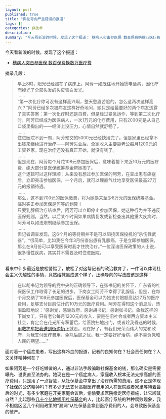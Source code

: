 ```yaml
---
layout: post
published: true
title: "舆论导向严重错误的报道"
tags: []
categories: 非技术    
description: 
summary: "今天看新浪的时候，发现了这个报道： 穗病人突击参医保 数百保费换数万医疗费 摘录几段： 早上8时，阳光已经照在了病床上。阿芳一如既往地开始煲电话粥，因化疗而掉光了全部头发的头皮雪白发光。 …… “第一次化疗你可没有这样高兴啊，整天愁眉苦脸的"
---
```

今天看新浪的时候，发现了这个报道：  


 *  [穗病人突击参医保 数百保费换数万医疗费][Link 1]

摘录几段：

> 早上8时，阳光已经照在了病床上。阿芳一如既往地开始煲电话粥，因化疗而掉光了全部头发的头皮雪白发光。  
> ……  
> “第一次化疗你可没有这样高兴啊，整天愁眉苦脸的。怎么这两次这样高兴？”阿芳已经多次被病友这样好奇地问，她只是给最要好的两个病友透露了真实答案：第一次化疗时还是自费，但是经过紧急运作，等到第二次化疗时，阿芳已经成为医保病人，一次1万元的化疗费用，只有2000元是从自己口袋里掏出的——经济上没压力，心情自然就舒畅了。  
> ……  
> 住进医院不到一周，阿芳预交的5000元已经快用完了。但是家里已经拿不出钱来继续进行治疗——阿芳失业后，全家收入主要靠老公每月1200元的工资养家。现在治疗还没有真正开始，就没有钱了。  
> ……  
> 但是现在，阿芳每个月花108元参加医保后，意味着接下来近10万元的医疗费，绝大部分是医保统筹基金帮她掏了。  
> 这个逻辑可以这样理顺：从来没有想过参加医保的阿芳，在查出患有癌症后，立即突击参加医保，一个月后，就可以理直气壮地享受医保最高27万元的报销待遇。  
> ……  
> 那么，这不到700元的医保缴费，将为她换来至少8万元的医保统筹基金。临时突击参加医保是何等的划算！  
> 只要乳腺癌治疗结束后，阿芳可以立即停止参加医保，她这种行为并不违反医保规则。当然，以后某个时间如果病情复发或新检查出其他重大疾病时，阿芳可以如法炮制继续参加医保。  
> ……  
> 但记者调查发现，这6个月的等待期并不是可以阻挠医保投机的“杀伤性武器”。“很简单，比如我在今年3月份查出患有乳腺癌，于是立即参加医保，那么在9月份可以享受医保时我才住院治疗。”一位深谙医保政策的人士说，很多慢性疾病，其实并不需要及时住进医院。  
> ……

看来中仙步最近是放松警惕了，放松了对这帮记者的政治教育了，一件可以体现社会主义优越性的事情，竟然给抹黑成这个样子，正确导向的写法应该是这样：

> 在以胡书记为领导的党中央的正确领导下，在张书记的关怀下，广东省的社保医保工作取得了长足的进步。下岗女工阿芳不幸得了乳腺癌，但是，在每个月交纳了108元参加医保后，医保基金可以为她支付限额高达27万的医疗费用，足够支付目前估计的10万元的医疗费用。阿芳在得知这个消息后，热泪盈眶地说：“感谢党，感谢政府，感谢胡书记，感谢张书记。象我这样的下岗女工，只有老公每月1200元的收入，要是在旧社会或者西方资本主义社会，肯定会在花光所有积蓄后，给医院扫地出门，或者趁我昏迷的时候，[用救护车把我送到街边扔下][Link 2]就走。现在好了，有我们光荣而伟大的党和政府，为我支付医疗费用，免除后顾之忧。我一定要好好治病，绝不辜负党和人民的期望……”

面对着一个癌症患者，写出这样冷血的报道，记者的良知何在？社会责任何在？人文关怀精神何在？

如果阿芳是一个好吃懒做的人，通过非法手段骗取社保基金的钱，那么确实是需要曝光、谴责直至法办的。她现在是一个癌症病人，家庭收入根本无法支撑高额的医疗费用，只是用了一点智慧，从社保基金中拿出了治疗所需的费用，这不正是体现了社保的公济精神吗？有多少无法支付高额医疗费用的人在医院或者家里等待着最后的时光，有多少家庭在开完家庭会议后，偷偷要求医院撤走医疗措施，让它顺其自然？比起那些[几十个亿地挪用社保基金][Link 3]的人，比起医疗系统的种种腐败现象，我不相信区区几个利用政策的“漏洞”从社保基金拿到医疗费用的人，会导致医保基金的破产。


[Link 1]: http://gz.dayoo.com/gb/content/2006-09/02/content_2620722.htm
[Link 2]: http://news.xinhuanet.com/society/2006-06/22/content_4732282.htm
[Link 3]: http://news.xinhuanet.com/fortune/2006-08/28/content_5009411.htm